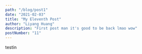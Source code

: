 ```yaml
---
path: "/blog/post1"
date: "2021-02-03"
title: "My Eleventh Post"
author: "Liyang Huang"
description: "First post man it's good to be back lmao wow"
postNumber: "11"
---
```


testin